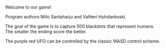 Welcome to our game!

Program authors Niilo Santaharju and Valtteri Huhdankoski.

The goal of the game is to capture 500 blackdots that represent humans. The smaller the ending score the better.

The purple red UFO can be controlled by the classic WASD control scheme. 

